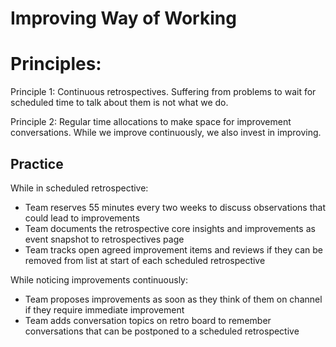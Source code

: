 # Improving Way of Working

# Principles: 
Principle 1: Continuous retrospectives. Suffering from problems to wait for scheduled time to talk about them is not what we do. 

Principle 2: Regular time allocations to make space for improvement conversations. While we improve continuously, we also invest in improving.

## Practice

While in scheduled retrospective:

* Team reserves 55 minutes every two weeks to discuss observations that could lead to improvements
* Team documents the retrospective core insights and improvements as event snapshot to retrospectives page
* Team tracks open agreed improvement items and reviews if they can be removed from list at start of each scheduled retrospective

While noticing improvements continuously:

* Team proposes improvements as soon as they think of them on channel if they require immediate improvement
* Team adds conversation topics on retro board to remember conversations that can be postponed to a scheduled retrospective
